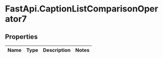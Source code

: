# FastApi.CaptionListComparisonOperator7

## Properties
Name | Type | Description | Notes
------------ | ------------- | ------------- | -------------
